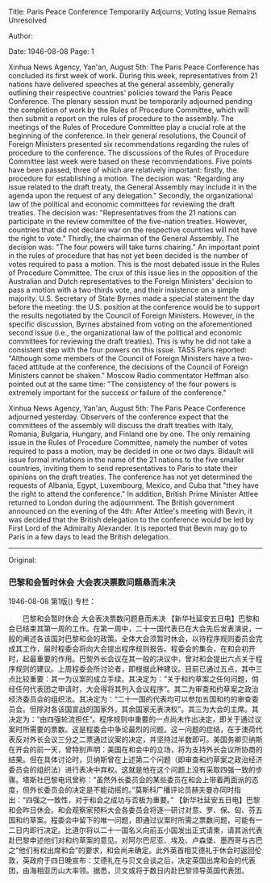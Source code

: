 Title: Paris Peace Conference Temporarily Adjourns; Voting Issue Remains Unresolved

Author:

Date: 1946-08-08
Page: 1

Xinhua News Agency, Yan'an, August 5th: The Paris Peace Conference has concluded its first week of work. During this week, representatives from 21 nations have delivered speeches at the general assembly, generally outlining their respective countries' policies toward the Paris Peace Conference. The plenary session must be temporarily adjourned pending the completion of work by the Rules of Procedure Committee, which will then submit a report on the rules of procedure to the assembly. The meetings of the Rules of Procedure Committee play a crucial role at the beginning of the conference. In their general resolutions, the Council of Foreign Ministers presented six recommendations regarding the rules of procedure to the conference. The discussions of the Rules of Procedure Committee last week were based on these recommendations. Five points have been passed, three of which are relatively important: firstly, the procedure for establishing a motion. The decision was: "Regarding any issue related to the draft treaty, the General Assembly may include it in the agenda upon the request of any delegation." Secondly, the organizational law of the political and economic committees for reviewing the draft treaties. The decision was: "Representatives from the 21 nations can participate in the review committee of the five-nation treaties. However, countries that did not declare war on the respective countries will not have the right to vote." Thirdly, the chairman of the General Assembly. The decision was: "The four powers will take turns chairing." An important point in the rules of procedure that has not yet been decided is the number of votes required to pass a motion. This is the most debated issue in the Rules of Procedure Committee. The crux of this issue lies in the opposition of the Australian and Dutch representatives to the Foreign Ministers' decision to pass a motion with a two-thirds vote, and their insistence on a simple majority. U.S. Secretary of State Byrnes made a special statement the day before the meeting: the U.S. position at the conference would be to support the results negotiated by the Council of Foreign Ministers. However, in the specific discussion, Byrnes abstained from voting on the aforementioned second issue (i.e., the organizational law of the political and economic committees for reviewing the draft treaties). This is why he did not take a consistent step with the four powers on this issue. TASS Paris reported: "Although some members of the Council of Foreign Ministers have a two-faced attitude at the conference, the decisions of the Council of Foreign Ministers cannot be shaken." Moscow Radio commentator Heffman also pointed out at the same time: "The consistency of the four powers is extremely important for the success or failure of the conference."

Xinhua News Agency, Yan'an, August 5th: The Paris Peace Conference adjourned yesterday. Observers of the conference expect that the committees of the assembly will discuss the draft treaties with Italy, Romania, Bulgaria, Hungary, and Finland one by one. The only remaining issue in the Rules of Procedure Committee, namely the number of votes required to pass a motion, may be decided in one or two days. Bidault will issue formal invitations in the name of the 21 nations to the five smaller countries, inviting them to send representatives to Paris to state their opinions on the draft treaties. The conference has not yet determined the requests of Albania, Egypt, Luxembourg, Mexico, and Cuba that "they have the right to attend the conference." In addition, British Prime Minister Attlee returned to London during the adjournment. The British government announced on the evening of the 4th: After Attlee's meeting with Bevin, it was decided that the British delegation to the conference would be led by First Lord of the Admiralty Alexander. It is reported that Bevin may go to Paris in a few days to lead the British delegation.



<hr /> 

Original: 


### 巴黎和会暂时休会  大会表决票数问题悬而未决

1946-08-08
第1版()
专栏：

　　巴黎和会暂时休会
    大会表决票数问题悬而未决
    【新华社延安五日电】巴黎和会已结束其第一周的工作。在第一周中，二十一国代表已在大会先后发表演说，一般的阐述各该国对巴黎和会的政策。全体大会须暂时休会，以待程序规则委员会完成其工作，届时程委会将向大会提出程序规则报告。程委会的集会，在和会初开时，起最重要的作用。巴黎外长会议在其一般的决议中，曾对和会提出六点关于程序规则的建议。上周程委会所讨论者，即根据此种建议。目前已通过五点，其中三点比较重要：其一为议案的成立手续。其决定为：“关于和约草案之任何问题，倘经任何代表团之申请时，大会得将其列入会议程序”。其二为审查和约草案之政治经济委员会的组织法。其决定为：“二十一国的代表均可以参加五国和约的审查委员会。但除对各该国宣战的国家外，其余国家无表决权”。其三为大会的主席。其决定为：“由四强轮流担任”。程序规则中重要的一点尚未作出决定，即关于通过议案时所需要的票数。这是程委会中争论最烈的问题。这一问题的症结，在于澳荷代表反对外长会议三分之二票通过议案的决定，并坚持过半数即可。美国务卿贝纳斯在开会的前一天，曾特别声明：美国在和会中的立场，将为支持外长会议所协商的结果。但在具体讨论时，贝纳斯曾在上述第二个问题（即审查和约草案之政治经济委员会的组织法）进行表决中弃权。这就是他在这个问题上没有采取四强一致的步骤。塔斯社巴黎电讯曾称：“虽然外长委员会的某些委员在和会上带着两面派的态度，但外长委员会的决定是不能动摇的。”莫斯科广播评论员赫夫曼亦同时指出：“四强之一致性，对于和会之成功与否极为重要。”
    【新华社延安五日电】巴黎和会昨日休会。和会观察家预料大会各委员会将逐一研讨对意、罗、保、匈、芬五国和约草案。程委会中留下的唯一问题，即通过议案时所需之票数问题，可能有一二日内即行决定。比道尔将以二十一国名义向前五小国发出正式请柬，请其派代表赴巴黎申述他们对和约草案的意见。对阿尔巴尼亚、埃及、卢森堡、墨西哥与古巴之“他们有权出席和会”的要求，和会尚未确定。此外英首相艾德礼于休会时返回伦敦，英政府于四日晚宣布：艾德礼在与贝文会谈之后，决定英国出席和会的代表团，由海相亚历山大率领。据悉，贝文或将于数日内赴巴黎领导英国代表团。
